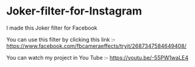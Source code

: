 # Joker-filter-for-Instagram

I made this Joker filter for Facebook

You can use this filter by clicking this link :- https://www.facebook.com/fbcameraeffects/tryit/2687347584649408/

You can watch my project in You Tube :- https://youtu.be/-55PW1waLE4
